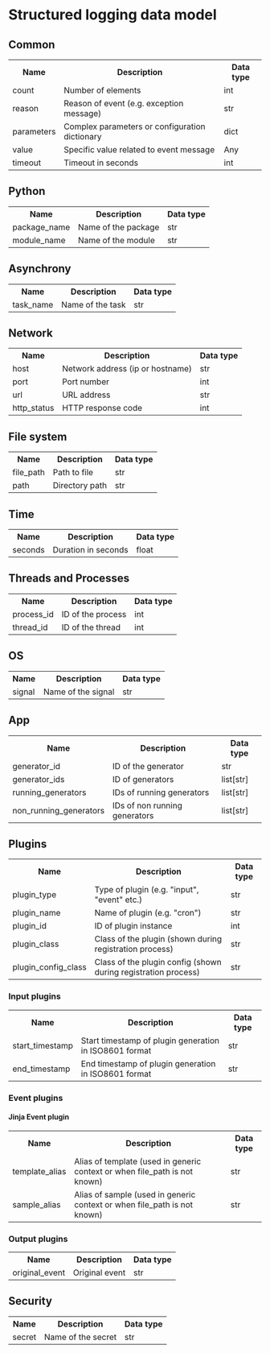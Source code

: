 # Structured logging data model

## Common

<table>
    <th>Name</th>
    <th>Description</th>
    <th>Data type</th>
    <tr>
        <td>count</td>
        <td>Number of elements</td>
        <td>int</td>
    </tr>
    <tr>
        <td>reason</td>
        <td>Reason of event (e.g. exception message)</td>
        <td>str</td>
    </tr>
    <tr>
        <td>parameters</td>
        <td>Complex parameters or configuration dictionary</td>
        <td>dict</td>
    </tr>
    <tr>
        <td>value</td>
        <td>Specific value related to event message</td>
        <td>Any</td>
    </tr>
    <tr>
        <td>timeout</td>
        <td>Timeout in seconds</td>
        <td>int</td>
    </tr>

</table>

## Python

<table>
    <th>Name</th>
    <th>Description</th>
    <th>Data type</th>
    <tr>
        <td>package_name</td>
        <td>Name of the package</td>
        <td>str</td>
    </tr>
    <tr>
        <td>module_name</td>
        <td>Name of the module</td>
        <td>str</td>
    </tr>
</table>

## Asynchrony

<table>
    <th>Name</th>
    <th>Description</th>
    <th>Data type</th>
    <tr>
        <td>task_name</td>
        <td>Name of the task</td>
        <td>str</td>
    </tr>
</table>

## Network

<table>
    <th>Name</th>
    <th>Description</th>
    <th>Data type</th>
    <tr>
        <td>host</td>
        <td>Network address (ip or hostname)</td>
        <td>str</td>
    </tr>
    <tr>
        <td>port</td>
        <td>Port number</td>
        <td>int</td>
    </tr>
    <tr>
        <td>url</td>
        <td>URL address</td>
        <td>str</td>
    </tr>
    <tr>
        <td>http_status</td>
        <td>HTTP response code</td>
        <td>int</td>
    </tr>
</table>

## File system

<table>
    <th>Name</th>
    <th>Description</th>
    <th>Data type</th>
    <tr>
        <td>file_path</td>
        <td>Path to file</td>
        <td>str</td>
    </tr>
    <tr>
        <td>path</td>
        <td>Directory path</td>
        <td>str</td>
    </tr>
</table>

## Time

<table>
    <th>Name</th>
    <th>Description</th>
    <th>Data type</th>
    <tr>
        <td>seconds</td>
        <td>Duration in seconds</td>
        <td>float</td>
    </tr>
</table>

## Threads and Processes

<table>
    <th>Name</th>
    <th>Description</th>
    <th>Data type</th>
    <tr>
        <td>process_id</td>
        <td>ID of the process</td>
        <td>int</td>
    </tr>
    <tr>
        <td>thread_id</td>
        <td>ID of the thread</td>
        <td>int</td>
    </tr>
</table>

## OS

<table>
    <th>Name</th>
    <th>Description</th>
    <th>Data type</th>
    <tr>
        <td>signal</td>
        <td>Name of the signal</td>
        <td>str</td>
    </tr>
</table>

## App

<table>
    <th>Name</th>
    <th>Description</th>
    <th>Data type</th>
    <tr>
        <td>generator_id</td>
        <td>ID of the generator</td>
        <td>str</td>
    </tr>
    <tr>
        <td>generator_ids</td>
        <td>ID of generators</td>
        <td>list[str]</td>
    </tr>
    <tr>
        <td>running_generators</td>
        <td>IDs of running generators</td>
        <td>list[str]</td>
    </tr>
    <tr>
        <td>non_running_generators</td>
        <td>IDs of non running generators</td>
        <td>list[str]</td>
    </tr>
</table>

## Plugins

<table>
    <th>Name</th>
    <th>Description</th>
    <th>Data type</th>
    <tr>
        <td>plugin_type</td>
        <td>Type of plugin (e.g. "input", "event" etc.)</td>
        <td>str</td>
    </tr>
    <tr>
        <td>plugin_name</td>
        <td>Name of plugin (e.g. "cron")</td>
        <td>str</td>
    </tr>
    <tr>
        <td>plugin_id</td>
        <td>ID of plugin instance</td>
        <td>int</td>
    </tr>
    <tr>
        <td>plugin_class</td>
        <td>Class of the plugin (shown during registration process)</td>
        <td>str</td>
    </tr>
    <tr>
        <td>plugin_config_class</td>
        <td>Class of the plugin config (shown during registration process)</td>
        <td>str</td>
    </tr>
</table>

### Input plugins

<table>
    <th>Name</th>
    <th>Description</th>
    <th>Data type</th>
    <tr>
        <td>start_timestamp</td>
        <td>Start timestamp of plugin generation in ISO8601 format</td>
        <td>str</td>
    </tr>
    <tr>
        <td>end_timestamp</td>
        <td>End timestamp of plugin generation in ISO8601 format</td>
        <td>str</td>
    </tr>
</table>

### Event plugins

#### Jinja Event plugin

<table>
    <th>Name</th>
    <th>Description</th>
    <th>Data type</th>
    <tr>
        <td>template_alias</td>
        <td>Alias of template (used in generic context or when file_path is not known)</td>
        <td>str</td>
    </tr>
    <tr>
        <td>sample_alias</td>
        <td>Alias of sample (used in generic context or when file_path is not known)</td>
        <td>str</td>
    </tr>
</table>

### Output plugins

<table>
    <th>Name</th>
    <th>Description</th>
    <th>Data type</th>
    <tr>
        <td>original_event</td>
        <td>Original event</td>
        <td>str</td>
    </tr>
</table>

## Security

<table>
    <th>Name</th>
    <th>Description</th>
    <th>Data type</th>
    <tr>
        <td>secret</td>
        <td>Name of the secret</td>
        <td>str</td>
    </tr>
</table>